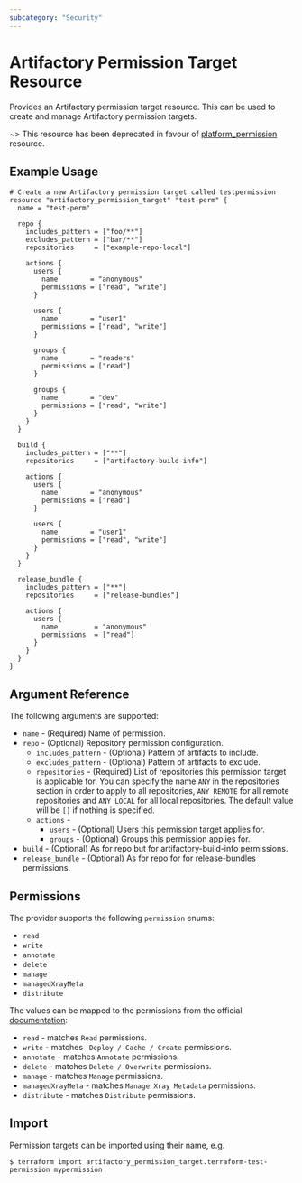 ```yaml
---
subcategory: "Security"
---
```

# Artifactory Permission Target Resource

Provides an Artifactory permission target resource. This can be used to create and manage Artifactory permission targets.

~> This resource has been deprecated in favour of [platform_permission](https://registry.terraform.io/providers/jfrog/platform/latest/docs/resources/permission) resource.

## Example Usage

```hcl
# Create a new Artifactory permission target called testpermission
resource "artifactory_permission_target" "test-perm" {
  name = "test-perm"

  repo {
    includes_pattern = ["foo/**"]
    excludes_pattern = ["bar/**"]
    repositories     = ["example-repo-local"]

    actions {
      users {
        name        = "anonymous"
        permissions = ["read", "write"]
      }

      users {
        name        = "user1"
        permissions = ["read", "write"]
      }

      groups {
        name        = "readers"
        permissions = ["read"]
      }

      groups {
        name        = "dev"
        permissions = ["read", "write"]
      }
    }
  }

  build {
    includes_pattern = ["**"]
    repositories     = ["artifactory-build-info"]

    actions {
      users {
        name        = "anonymous"
        permissions = ["read"]
      }

      users {
        name        = "user1"
        permissions = ["read", "write"]
      }
    }
  }

  release_bundle {
    includes_pattern = ["**"]
    repositories     = ["release-bundles"]

    actions {
      users {
        name         = "anonymous"
        permissions  = ["read"]
      }
    }
  }
}
```

## Argument Reference

The following arguments are supported:

* `name` - (Required) Name of permission.
* `repo` - (Optional) Repository permission configuration.
    * `includes_pattern` - (Optional) Pattern of artifacts to include.
    * `excludes_pattern` - (Optional) Pattern of artifacts to exclude.
    * `repositories` - (Required) List of repositories this permission target is applicable for. You can specify the name `ANY` in the repositories section in order to apply to all repositories, `ANY REMOTE` for all remote repositories and `ANY LOCAL` for all local repositories. The default value will be `[]` if nothing is specified.
    * `actions` -
        * `users` - (Optional) Users this permission target applies for.
        * `groups` - (Optional) Groups this permission applies for.
* `build` - (Optional) As for repo but for artifactory-build-info permissions.
* `release_bundle` - (Optional) As for repo for for release-bundles permissions.

## Permissions

The provider supports the following `permission` enums:

* `read`
* `write`
* `annotate`
* `delete`
* `manage`
* `managedXrayMeta`
* `distribute`

The values can be mapped to the permissions from the official [documentation](https://www.jfrog.com/confluence/display/JFROG/Permissions):

* `read` - matches `Read` permissions.
* `write` - matches ` Deploy / Cache / Create` permissions.
* `annotate` - matches `Annotate` permissions.
* `delete` - matches `Delete / Overwrite` permissions.
* `manage` - matches `Manage` permissions.
* `managedXrayMeta` - matches `Manage Xray Metadata` permissions.
* `distribute` - matches `Distribute` permissions.

## Import

Permission targets can be imported using their name, e.g.

```
$ terraform import artifactory_permission_target.terraform-test-permission mypermission
```
